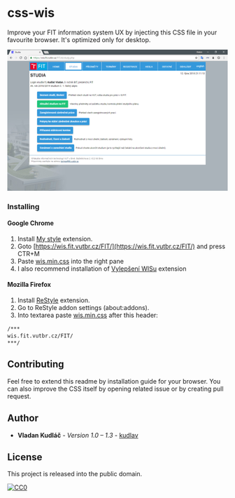 # css-wis
Improve your FIT information system UX by injecting this CSS file in your favourite browser.
It's optimized only for desktop.

![WIS Study](https://raw.githubusercontent.com/kudlav/css-wis/master/img/study-cs.png)

### Installing
#### Google Chrome
1. Install [My style](https://chrome.google.com/webstore/detail/my-style/ljdhjpmbnkbengahefamnhmegbdifhlb) extension.
2. Goto [https://wis.fit.vutbr.cz/FIT/](https://wis.fit.vutbr.cz/FIT/) and press CTR+M
3. Paste [wis.min.css](https://raw.githubusercontent.com/kudlav/css-wis/master/wis.min.css) into the right pane
4. I also recommend installation of [Vylepšení WISu](https://chrome.google.com/webstore/detail/vylep%C5%A1en%C3%AD-wisu/macimepnbaggfjekcmlcohlffafgamcc) extension

#### Mozilla Firefox
1. Install [ReStyle](https://addons.mozilla.org/firefox/addon/restyle) extension.
2. Go to ReStyle addon settings (about:addons).
3. Into textarea paste [wis.min.css](https://raw.githubusercontent.com/kudlav/css-wis/master/wis.min.css) after this header:
  ```
  /***
  wis.fit.vutbr.cz/FIT/
  ***/
  ```

## Contributing
Feel free to extend this readme by installation guide for your browser. You can also improve the CSS itself by opening related issue or by creating pull request.

## Author
* **Vladan Kudláč** - *Version 1.0 – 1.3* - [kudlav](https://github.com/kudlav)

## License
This project is released into the public domain.

[![CC0](https://licensebuttons.net/p/zero/1.0/88x31.png)](http://creativecommons.org/publicdomain/zero/1.0/)
